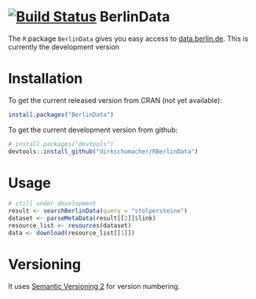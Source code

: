 [![Build Status](https://travis-ci.org/dirkschumacher/RBerlinData.svg?branch=master)](https://travis-ci.org/dirkschumacher/RBerlinData)
BerlinData
===========

The `R` package `BerlinData` gives you easy access to [data.berlin.de](http://daten.berlin.de). This is currently the development version

# Installation

To get the current released version from CRAN (not yet available):

```R
install.packages("BerlinData")
```

To get the current development version from github:

```R
# install.packages("devtools")
devtools::install_github("dirkschumacher/RBerlinData")
```


# Usage
```R
# still under development
result <- searchBerlinData(query = "stolpersteine")
dataset <- parseMetaData(result[[2]]$link)
resource_list <- resources(dataset)
data <- download(resource_list[[1]])
```

# Versioning
It uses [Semantic Versioning 2](http://semver.org/spec/v2.0.0.html) for version numbering.
